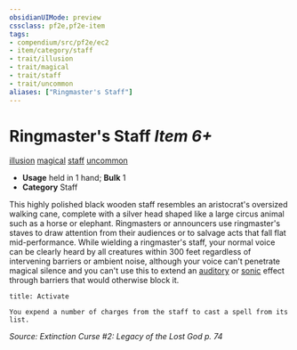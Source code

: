 ```yaml
---
obsidianUIMode: preview
cssclass: pf2e,pf2e-item
tags:
- compendium/src/pf2e/ec2
- item/category/staff
- trait/illusion
- trait/magical
- trait/staff
- trait/uncommon
aliases: ["Ringmaster's Staff"]
---
```

# Ringmaster's Staff *Item 6+*  
[illusion](../../../Rules/traits/illusion.md)  [magical](../../../Rules/traits/magical.md)  [staff](../../../Rules/traits/staff.md)  [uncommon](../../../Rules/traits/uncommon.md)  

- **Usage** held in 1 hand; **Bulk** 1
- **Category** Staff

This highly polished black wooden staff resembles an aristocrat's oversized walking cane, complete with a silver head shaped like a large circus animal such as a horse or elephant. Ringmasters or announcers use ringmaster's staves to draw attention from their audiences or to salvage acts that fall flat mid-performance. While wielding a ringmaster's staff, your normal voice can be clearly heard by all creatures within 300 feet regardless of intervening barriers or ambient noise, although your voice can't penetrate magical silence and you can't use this to extend an [auditory](../../../Rules/traits/auditory.md) or [sonic](../../../Rules/traits/sonic.md) effect through barriers that would otherwise block it.

```ad-embed-ability
title: Activate

You expend a number of charges from the staff to cast a spell from its list.
```

*Source: Extinction Curse #2: Legacy of the Lost God p. 74*